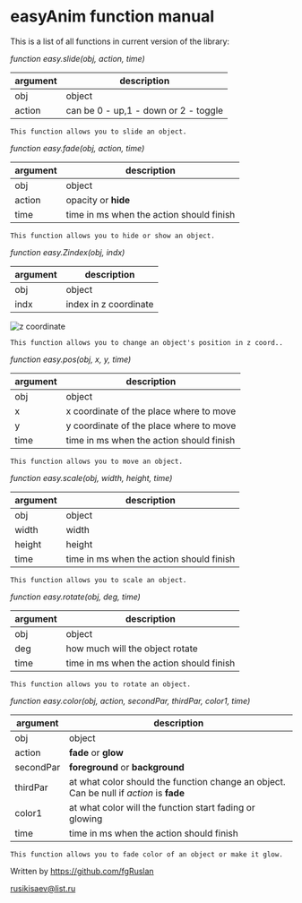 # easyAnim function manual

This is a list of all functions in current version of the library:

*function easy.slide(obj, action, time)*

| argument | description |
| ------ | ------ |
| obj | object |
| action | can be 0 - up,1 - down or 2 - toggle |

```
This function allows you to slide an object.
```

*function easy.fade(obj, action, time)*

| argument | description |
| ------ | ------ |
| obj | object |
| action | opacity or **hide** |
| time | time in ms when the action should finish |

```
This function allows you to hide or show an object.
```

*function easy.Zindex(obj, indx)*

| argument | description |
| ------ | ------ |
| obj | object |
| indx | index in z coordinate |

![z coordinate](http://i.imgur.com/Zai7O0j.png)

```
This function allows you to change an object's position in z coord..
```

*function easy.pos(obj, x, y, time)*

| argument | description |
| ------ | ------ |
| obj | object |
| x | x coordinate of the place where to move |
| y | y coordinate of the place where to move |
| time | time in ms when the action should finish |

```
This function allows you to move an object.
```

*function easy.scale(obj, width, height, time)*

| argument | description |
| ------ | ------ |
| obj | object |
| width | width |
| height | height |
| time | time in ms when the action should finish |

```
This function allows you to scale an object.
```

*function easy.rotate(obj, deg, time)*

| argument | description |
| ------ | ------ |
| obj | object |
| deg | how much will the object rotate |
| time | time in ms when the action should finish |

```
This function allows you to rotate an object.
```

*function easy.color(obj, action, secondPar, thirdPar, color1, time)*

| argument | description |
| ------ | ------ |
| obj | object |
| action | **fade** or **glow** |
| secondPar | **foreground** or **background** |
| thirdPar | at what color should the function change an object. Can be null if *action* is **fade** |
| color1 | at what color will the function start fading or glowing |
| time | time in ms when the action should finish |

```
This function allows you to fade color of an object or make it glow.
```

Written by https://github.com/fgRuslan

rusikisaev@list.ru
